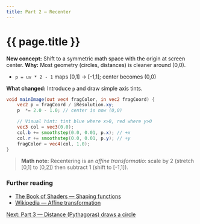 ```yaml
---
title: Part 2 — Recenter
---
```

# {{ page.title }}

**New concept:** Shift to a symmetric math space with the origin at screen center.
**Why:** Most geometry (circles, distances) is cleaner around (0,0).

* `p = uv * 2 - 1` maps [0,1] → [-1,1]; center becomes (0,0)

**What changed:** Introduce `p` and draw simple axis tints.

```glsl
void mainImage(out vec4 fragColor, in vec2 fragCoord) {
    vec2 p = fragCoord / iResolution.xy; 
    p  *= 2.0 - 1.0; // center is now (0,0)

    // Visual hint: tint blue where x>0, red where y>0
    vec3 col = vec3(0.0);
    col.b += smoothstep(0.0, 0.01, p.x); // +x
    col.r += smoothstep(0.0, 0.01, p.y); // +y
    fragColor = vec4(col, 1.0);
}
```

> **Math note:** Recentering is an *affine transformatio*: scale by 2 (stretch [0,1] to [0,2]) then subtract 1 (shift to [-1,1]).


### Further reading
- [The Book of Shaders — Shaping functions](https://thebookofshaders.com/05/)
- [Wikipedia — Affine transformation](https://en.wikipedia.org/wiki/Affine_transformation)

[Next: Part 3 — Distance (Pythagoras) draws a circle](part03_distance.md)
